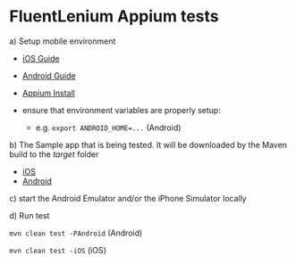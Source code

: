 # FluentLenium Appium tests

a) Setup mobile environment

- [iOS Guide](https://medium.com/2359media/tutorial-automated-testing-on-ios-with-appium-test-ng-and-java-on-mac-bc115d0ec881)
- [Android Guide](https://medium.com/2359media/tutorial-automated-testing-on-android-and-ios-with-appium-testng-and-java-on-mac-210119edf323)
- [Appium Install](https://www.swtestacademy.com/appium-tutorial/)

- ensure that environment variables are properly setup:
    - e.g. `export ANDROID_HOME=...` (Android)

b) The Sample app that is being tested. It will be downloaded by the Maven build to the _target_ folder

- [iOS](https://github.com/King-of-Spades/AppCenter-Samples/tree/master/Appium/iOS)
- [Android](https://github.com/King-of-Spades/AppCenter-Samples/tree/master/Appium/Android)

c) start the Android Emulator and/or the iPhone Simulator locally

d) Run test

`mvn clean test -PAndroid` (Android)

`mvn clean test -iOS` (iOS)

